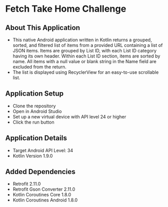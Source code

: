 # Fetch Take Home Challenge

## About This Application

- This native Android application written in Kotlin returns a grouped, sorted, and filtered list of items from a provided URL containing a list of JSON items. Items are grouped by List ID, with each List ID category having its own header. Within each List ID section, items are sorted by name. All items with a null value or blank string in the Name field are excluded from the return.
- The list is displayed using RecyclerView for an easy-to-use scrollable list.

## Application Setup
- Clone the repository
- Open in Android Studio
- Set up a new virtual device with API level 24 or higher
- Click the run button

## Application Details

- Target Android API Level: 34
- Kotlin Version 1.9.0 

## Added Dependencies

- Retrofit 2.11.0
- Retrofit Gson Converter 2.11.0
- Kotlin Coroutines Core 1.8.0
- Kotlin Coroutines Android 1.8.0
